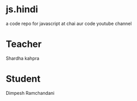 # js.hindi
a code repo for javascript at chai aur code youtube channel


# Teacher
Shardha kahpra

# Student
Dimpesh Ramchandani

